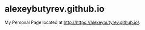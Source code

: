 alexeybutyrev.github.io
=====================
My Personal Page located at <http://https://alexeybutyrev.github.io/>.